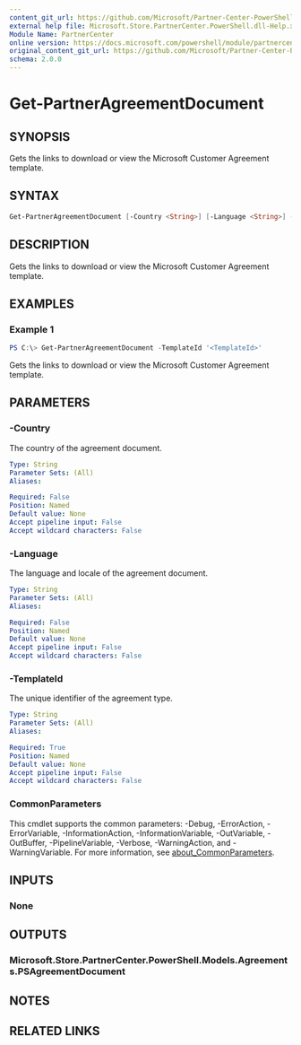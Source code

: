 ```yaml
---
content_git_url: https://github.com/Microsoft/Partner-Center-PowerShell/blob/master/docs/help/Get-PartnerAgreementDocument.md
external help file: Microsoft.Store.PartnerCenter.PowerShell.dll-Help.xml
Module Name: PartnerCenter
online version: https://docs.microsoft.com/powershell/module/partnercenter/Get-PartnerAgreementDocument
original_content_git_url: https://github.com/Microsoft/Partner-Center-PowerShell/blob/master/docs/help/Get-PartnerAgreementDocument.md
schema: 2.0.0
---
```


# Get-PartnerAgreementDocument

## SYNOPSIS
Gets the links to download or view the Microsoft Customer Agreement template.

## SYNTAX

```powershell
Get-PartnerAgreementDocument [-Country <String>] [-Language <String>] -TemplateId <String> [<CommonParameters>]
```

## DESCRIPTION
Gets the links to download or view the Microsoft Customer Agreement template.

## EXAMPLES

### Example 1
```powershell
PS C:\> Get-PartnerAgreementDocument -TemplateId '<TemplateId>'
```

Gets the links to download or view the Microsoft Customer Agreement template.

## PARAMETERS

### -Country
The country of the agreement document.

```yaml
Type: String
Parameter Sets: (All)
Aliases:

Required: False
Position: Named
Default value: None
Accept pipeline input: False
Accept wildcard characters: False
```

### -Language
The language and locale of the agreement document.

```yaml
Type: String
Parameter Sets: (All)
Aliases:

Required: False
Position: Named
Default value: None
Accept pipeline input: False
Accept wildcard characters: False
```

### -TemplateId
The unique identifier of the agreement type.

```yaml
Type: String
Parameter Sets: (All)
Aliases:

Required: True
Position: Named
Default value: None
Accept pipeline input: False
Accept wildcard characters: False
```

### CommonParameters
This cmdlet supports the common parameters: -Debug, -ErrorAction, -ErrorVariable, -InformationAction, -InformationVariable, -OutVariable, -OutBuffer, -PipelineVariable, -Verbose, -WarningAction, and -WarningVariable. For more information, see [about_CommonParameters](http://go.microsoft.com/fwlink/?LinkID=113216).

## INPUTS

### None

## OUTPUTS

### Microsoft.Store.PartnerCenter.PowerShell.Models.Agreements.PSAgreementDocument

## NOTES

## RELATED LINKS
